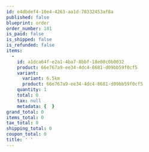```yaml
---
id: e4dbdef4-10e4-4263-aa1d-78332453af8a
published: false
blueprint: order
order_number: 181
is_paid: false
is_shipped: false
is_refunded: false
items:
  -
    id: a1dca64f-e2a1-4ba7-8bbf-18e00c0b0032
    product: 66e767a9-ee34-4dc4-8681-d09bb59f0cf5
    variant:
      variant: 6.5km
      product: 66e767a9-ee34-4dc4-8681-d09bb59f0cf5
    quantity: 1
    total: 0
    tax: null
    metadata: {  }
grand_total: 0
items_total: 0
tax_total: 0
shipping_total: 0
coupon_total: 0
title: ' '
---
```

